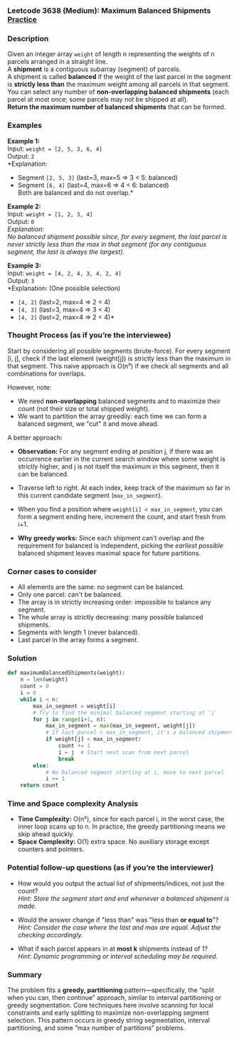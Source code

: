 ### Leetcode 3638 (Medium): Maximum Balanced Shipments [Practice](https://leetcode.com/problems/maximum-balanced-shipments)

### Description  
Given an integer array `weight` of length n representing the weights of n parcels arranged in a straight line.  
A **shipment** is a contiguous subarray (segment) of parcels.  
A shipment is called **balanced** if the weight of the last parcel in the segment is **strictly less than** the maximum weight among all parcels in that segment.  
You can select any number of **non-overlapping balanced shipments** (each parcel at most once; some parcels may not be shipped at all).  
**Return the maximum number of balanced shipments** that can be formed.

### Examples  

**Example 1:**  
Input: `weight = [2, 5, 3, 6, 4]`  
Output: `2`  
*Explanation:  
- Segment `[2, 5, 3]` (last=3, max=5 ⇒ 3 < 5: balanced)  
- Segment `[6, 4]` (last=4, max=6 ⇒ 4 < 6: balanced)  
Both are balanced and do not overlap.*

**Example 2:**  
Input: `weight = [1, 2, 3, 4]`  
Output: `0`  
*Explanation:  
No balanced shipment possible since, for every segment, the last parcel is never strictly less than the max in that segment (for any contiguous segment, the last is always the largest).*

**Example 3:**  
Input: `weight = [4, 2, 4, 3, 4, 2, 4]`  
Output: `3`  
*Explanation: (One possible selection)  
- `[4, 2]` (last=2, max=4 ⇒ 2 < 4)  
- `[4, 3]` (last=3, max=4 ⇒ 3 < 4)  
- `[4, 2]` (last=2, max=4 ⇒ 2 < 4)*

### Thought Process (as if you’re the interviewee)  
Start by considering all possible segments (brute-force). For every segment [i, j], check if the last element (weight[j]) is strictly less than the maximum in that segment. This naive approach is O(n³) if we check all segments and all combinations for overlaps.

However, note:  
- We need **non-overlapping** balanced segments and to maximize their count (not their size or total shipped weight).
- We want to partition the array greedily: each time we can form a balanced segment, we "cut" it and move ahead.

A better approach:  
- **Observation:** For any segment ending at position j, if there was an occurrence earlier in the current search window where some weight is strictly higher, and j is not itself the maximum in this segment, then it can be balanced.
- Traverse left to right. At each index, keep track of the maximum so far in this current candidate segment (`max_in_segment`).  
- When you find a position where `weight[i] < max_in_segment`, you can form a segment ending here, increment the count, and start fresh from i+1.

- **Why greedy works:** Since each shipment can't overlap and the requirement for balanced is independent, picking the *earliest possible* balanced shipment leaves maximal space for future partitions.

### Corner cases to consider  
- All elements are the same: no segment can be balanced.
- Only one parcel: can't be balanced.
- The array is in strictly increasing order: impossible to balance any segment.
- The whole array is strictly decreasing: many possible balanced shipments.
- Segments with length 1 (never balanced).
- Last parcel in the array forms a segment.

### Solution

```python
def maximumBalancedShipments(weight):
    n = len(weight)
    count = 0
    i = 0
    while i < n:
        max_in_segment = weight[i]
        # Try to find the minimal balanced segment starting at 'i'
        for j in range(i+1, n):
            max_in_segment = max(max_in_segment, weight[j])
            # If last parcel < max_in_segment, it's a balanced shipment
            if weight[j] < max_in_segment:
                count += 1
                i = j  # Start next scan from next parcel
                break
        else:
            # No balanced segment starting at i, move to next parcel
            i += 1
    return count
```

### Time and Space complexity Analysis  

- **Time Complexity:** O(n²), since for each parcel i, in the worst case, the inner loop scans up to n. In practice, the greedy partitioning means we skip ahead quickly.
- **Space Complexity:** O(1) extra space. No auxiliary storage except counters and pointers.

### Potential follow-up questions (as if you’re the interviewer)  

- How would you output the actual list of shipments/indices, not just the count?  
  *Hint: Store the segment start and end whenever a balanced shipment is made.*

- Would the answer change if "less than" was "less than **or equal to**"?  
  *Hint: Consider the case where the last and max are equal. Adjust the checking accordingly.*

- What if each parcel appears in at **most k** shipments instead of 1?  
  *Hint: Dynamic programming or interval scheduling may be required.*

### Summary
The problem fits a **greedy, partitioning** pattern—specifically, the “split when you can, then continue” approach, similar to interval partitioning or greedy segmentation. Core techniques here involve scanning for local constraints and early splitting to maximize non-overlapping segment selection. This pattern occurs in greedy string segmentation, interval partitioning, and some “max number of partitions” problems.